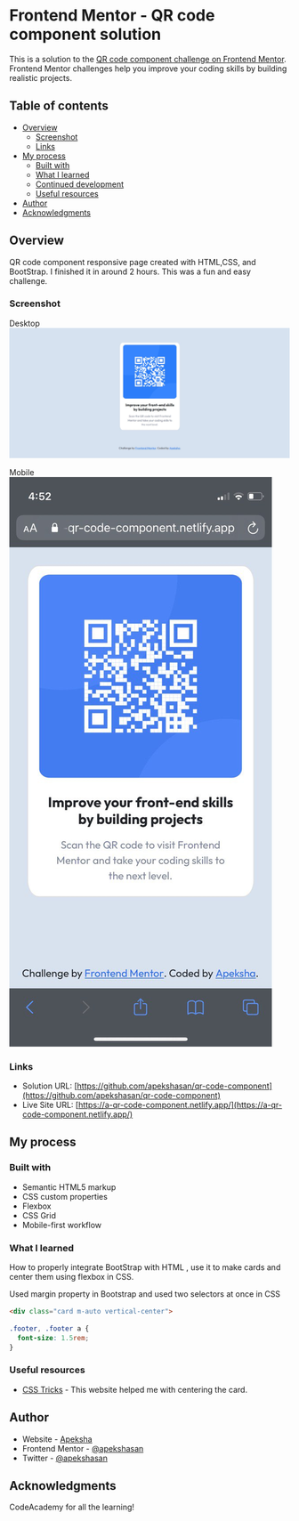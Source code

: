  # Frontend Mentor - QR code component solution

This is a solution to the [QR code component challenge on Frontend Mentor](https://www.frontendmentor.io/challenges/qr-code-component-iux_sIO_H). Frontend Mentor challenges help you improve your coding skills by building realistic projects. 

## Table of contents

- [Overview](#overview)
  - [Screenshot](#screenshot)
  - [Links](#links)
- [My process](#my-process)
  - [Built with](#built-with)
  - [What I learned](#what-i-learned)
  - [Continued development](#continued-development)
  - [Useful resources](#useful-resources)
- [Author](#author)
- [Acknowledgments](#acknowledgments)



## Overview

QR code component responsive page created with HTML,CSS, and BootStrap. I finished it in around 2 hours. This was a fun and easy challenge. 

### Screenshot

Desktop
![Desktop](images\Desktop.JPG)

Mobile
![Mobile](images\photo6163317918922813139.jpg)


### Links

- Solution URL: [https://github.com/apekshasan/qr-code-component](https://github.com/apekshasan/qr-code-component)
- Live Site URL: [https://a-qr-code-component.netlify.app/](https://a-qr-code-component.netlify.app/)

## My process

### Built with

- Semantic HTML5 markup
- CSS custom properties
- Flexbox
- CSS Grid
- Mobile-first workflow


### What I learned

How to properly integrate BootStrap with HTML , use it to make cards and center them using flexbox in CSS.

Used margin property in Bootstrap and used two selectors at once in CSS

```html
<div class="card m-auto vertical-center">
```
```css
.footer, .footer a {
  font-size: 1.5rem;
}
```


### Useful resources

- [CSS Tricks](https://css-tricks.com/the-peculiar-magic-of-flexbox-and-auto-margins/) - This website helped me with centering the card. 


## Author

- Website - [Apeksha](https://www.your-site.com)
- Frontend Mentor - [@apekshasan](https://www.frontendmentor.io/profile/apekshasan)
- Twitter - [@apekshasan](https://twitter.com/apekshasan)


## Acknowledgments

CodeAcademy for all the learning! 


